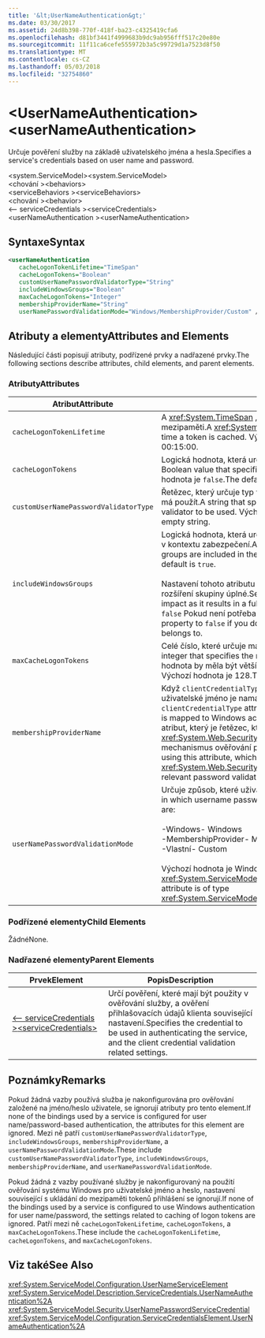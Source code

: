 ```yaml
---
title: '&lt;UserNameAuthentication&gt;'
ms.date: 03/30/2017
ms.assetid: 24d8b398-770f-418f-ba23-c4325419cfa6
ms.openlocfilehash: d81bf3441f4999683b9dc9ab956fff517c20e80e
ms.sourcegitcommit: 11f11ca6cefe555972b3a5c99729d1a7523d8f50
ms.translationtype: MT
ms.contentlocale: cs-CZ
ms.lasthandoff: 05/03/2018
ms.locfileid: "32754860"
---
```

# <a name="ltusernameauthenticationgt"></a><span data-ttu-id="8be27-102">&lt;UserNameAuthentication&gt;</span><span class="sxs-lookup"><span data-stu-id="8be27-102">&lt;userNameAuthentication&gt;</span></span>
<span data-ttu-id="8be27-103">Určuje pověření služby na základě uživatelského jména a hesla.</span><span class="sxs-lookup"><span data-stu-id="8be27-103">Specifies a service's credentials based on user name and password.</span></span>  
  
 <span data-ttu-id="8be27-104">\<system.ServiceModel></span><span class="sxs-lookup"><span data-stu-id="8be27-104">\<system.ServiceModel></span></span>  
<span data-ttu-id="8be27-105">\<chování ></span><span class="sxs-lookup"><span data-stu-id="8be27-105">\<behaviors></span></span>  
<span data-ttu-id="8be27-106">\<serviceBehaviors ></span><span class="sxs-lookup"><span data-stu-id="8be27-106">\<serviceBehaviors></span></span>  
<span data-ttu-id="8be27-107">\<chování ></span><span class="sxs-lookup"><span data-stu-id="8be27-107">\<behavior></span></span>  
<span data-ttu-id="8be27-108">\<– serviceCredentials ></span><span class="sxs-lookup"><span data-stu-id="8be27-108">\<serviceCredentials></span></span>  
<span data-ttu-id="8be27-109">\<userNameAuthentication ></span><span class="sxs-lookup"><span data-stu-id="8be27-109">\<userNameAuthentication></span></span>  
  
## <a name="syntax"></a><span data-ttu-id="8be27-110">Syntaxe</span><span class="sxs-lookup"><span data-stu-id="8be27-110">Syntax</span></span>  
  
```xml  
<userNameAuthentication  
   cacheLogonTokenLifetime="TimeSpan"  
   cacheLogonTokens="Boolean"   
   customUserNamePasswordValidatorType="String"  
   includeWindowsGroups="Boolean"   
   maxCacheLogonTokens="Integer"  
   membershipProviderName="String"  
   userNamePasswordValidationMode="Windows/MembershipProvider/Custom" />  
```  
  
## <a name="attributes-and-elements"></a><span data-ttu-id="8be27-111">Atributy a elementy</span><span class="sxs-lookup"><span data-stu-id="8be27-111">Attributes and Elements</span></span>  
 <span data-ttu-id="8be27-112">Následující části popisují atributy, podřízené prvky a nadřazené prvky.</span><span class="sxs-lookup"><span data-stu-id="8be27-112">The following sections describe attributes, child elements, and parent elements.</span></span>  
  
### <a name="attributes"></a><span data-ttu-id="8be27-113">Atributy</span><span class="sxs-lookup"><span data-stu-id="8be27-113">Attributes</span></span>  
  
|<span data-ttu-id="8be27-114">Atribut</span><span class="sxs-lookup"><span data-stu-id="8be27-114">Attribute</span></span>|<span data-ttu-id="8be27-115">Popis</span><span class="sxs-lookup"><span data-stu-id="8be27-115">Description</span></span>|  
|---------------|-----------------|  
|`cacheLogonTokenLifetime`|<span data-ttu-id="8be27-116">A <xref:System.TimeSpan> , určuje maximální délku doby token se uloží do mezipaměti.</span><span class="sxs-lookup"><span data-stu-id="8be27-116">A <xref:System.TimeSpan> that specifies the maximum length of time a token is cached.</span></span> <span data-ttu-id="8be27-117">Výchozí hodnota je 00:15:00.</span><span class="sxs-lookup"><span data-stu-id="8be27-117">The default is 00:15:00.</span></span>|  
|`cacheLogonTokens`|<span data-ttu-id="8be27-118">Logická hodnota, která určuje, zda jsou tokeny přihlášení do mezipaměti.</span><span class="sxs-lookup"><span data-stu-id="8be27-118">A Boolean value that specifies whether logon tokens are cached.</span></span> <span data-ttu-id="8be27-119">Výchozí hodnota je `false`.</span><span class="sxs-lookup"><span data-stu-id="8be27-119">The default is `false`.</span></span>|  
|`customUserNamePasswordValidatorType`|<span data-ttu-id="8be27-120">Řetězec, který určuje typ validátor hesel vlastní uživatelské jméno, který se má použít.</span><span class="sxs-lookup"><span data-stu-id="8be27-120">A string that specifies the type of custom username password validator to be used.</span></span> <span data-ttu-id="8be27-121">Výchozí hodnota je prázdný řetězec.</span><span class="sxs-lookup"><span data-stu-id="8be27-121">The default is an empty string.</span></span>|  
|`includeWindowsGroups`|<span data-ttu-id="8be27-122">Logická hodnota, která určuje, zda skupiny systému Windows jsou zahrnuty v kontextu zabezpečení.</span><span class="sxs-lookup"><span data-stu-id="8be27-122">A Boolean value that specifies whether Windows groups are included in the security context.</span></span> <span data-ttu-id="8be27-123">Výchozí hodnota je `true`.</span><span class="sxs-lookup"><span data-stu-id="8be27-123">The default is `true`.</span></span><br /><br /> <span data-ttu-id="8be27-124">Nastavení tohoto atributu na `true` má dopad na výkon, jako je výsledkem rozšíření skupiny úplné.</span><span class="sxs-lookup"><span data-stu-id="8be27-124">Setting this attribute to `true` has a performance impact as it results in a full-group expansion.</span></span> <span data-ttu-id="8be27-125">Tuto vlastnost nastavit na `false` Pokud není potřeba vytvořit seznam skupin uživatel patří do.</span><span class="sxs-lookup"><span data-stu-id="8be27-125">Set this property to `false` if you do not need to establish the list of groups a user belongs to.</span></span>|  
|`maxCacheLogonTokens`|<span data-ttu-id="8be27-126">Celé číslo, které určuje maximální počet tokeny přihlášení do mezipaměti.</span><span class="sxs-lookup"><span data-stu-id="8be27-126">An integer that specifies the maximum number of logon tokens to cache.</span></span> <span data-ttu-id="8be27-127">Tato hodnota by měla být větší než nula.</span><span class="sxs-lookup"><span data-stu-id="8be27-127">This value should be larger than zero.</span></span> <span data-ttu-id="8be27-128">Výchozí hodnota je 128.</span><span class="sxs-lookup"><span data-stu-id="8be27-128">The default is 128.</span></span>|  
|`membershipProviderName`|<span data-ttu-id="8be27-129">Když `clientCredentialType` atribut vazby je nastaven na `username`, uživatelské jméno je namapována na účty v systému Windows.</span><span class="sxs-lookup"><span data-stu-id="8be27-129">When the `clientCredentialType` attribute of a binding is set to `username`, the username is mapped to Windows accounts.</span></span> <span data-ttu-id="8be27-130">Můžete přepsat toto chování pomocí tento atribut, který je řetězec, který obsahuje název <xref:System.Web.Security.MembershipProvider> hodnotu, která poskytuje mechanismus ověřování příslušné heslo.</span><span class="sxs-lookup"><span data-stu-id="8be27-130">You can override this behavior using this attribute, which is a string that contains the name of the <xref:System.Web.Security.MembershipProvider> value that provides the relevant password validation mechanism.</span></span>|  
|`userNamePasswordValidationMode`|<span data-ttu-id="8be27-131">Určuje způsob, které uživatelské jméno je ověřit heslo.</span><span class="sxs-lookup"><span data-stu-id="8be27-131">Specifies the manner in which username password is validated.</span></span> <span data-ttu-id="8be27-132">Platné hodnoty jsou:</span><span class="sxs-lookup"><span data-stu-id="8be27-132">Valid values are:</span></span><br /><br /> <span data-ttu-id="8be27-133">-Windows</span><span class="sxs-lookup"><span data-stu-id="8be27-133">-   Windows</span></span><br /><span data-ttu-id="8be27-134">-MembershipProvider</span><span class="sxs-lookup"><span data-stu-id="8be27-134">-   MembershipProvider</span></span><br /><span data-ttu-id="8be27-135">-Vlastní</span><span class="sxs-lookup"><span data-stu-id="8be27-135">-   Custom</span></span><br /><br /> <span data-ttu-id="8be27-136">Výchozí hodnota je Windows.</span><span class="sxs-lookup"><span data-stu-id="8be27-136">The default is Windows.</span></span> <span data-ttu-id="8be27-137">Tento atribut je typu <xref:System.ServiceModel.Security.UserNamePasswordValidationMode>.</span><span class="sxs-lookup"><span data-stu-id="8be27-137">This attribute is of type <xref:System.ServiceModel.Security.UserNamePasswordValidationMode>.</span></span>|  
  
### <a name="child-elements"></a><span data-ttu-id="8be27-138">Podřízené elementy</span><span class="sxs-lookup"><span data-stu-id="8be27-138">Child Elements</span></span>  
 <span data-ttu-id="8be27-139">Žádné</span><span class="sxs-lookup"><span data-stu-id="8be27-139">None.</span></span>  
  
### <a name="parent-elements"></a><span data-ttu-id="8be27-140">Nadřazené elementy</span><span class="sxs-lookup"><span data-stu-id="8be27-140">Parent Elements</span></span>  
  
|<span data-ttu-id="8be27-141">Prvek</span><span class="sxs-lookup"><span data-stu-id="8be27-141">Element</span></span>|<span data-ttu-id="8be27-142">Popis</span><span class="sxs-lookup"><span data-stu-id="8be27-142">Description</span></span>|  
|-------------|-----------------|  
|[<span data-ttu-id="8be27-143">\<– serviceCredentials ></span><span class="sxs-lookup"><span data-stu-id="8be27-143">\<serviceCredentials></span></span>](../../../../../docs/framework/configure-apps/file-schema/wcf/servicecredentials.md)|<span data-ttu-id="8be27-144">Určí pověření, které mají být použity v ověřování služby, a ověření přihlašovacích údajů klienta související nastavení.</span><span class="sxs-lookup"><span data-stu-id="8be27-144">Specifies the credential to be used in authenticating the service, and the client credential validation related settings.</span></span>|  
  
## <a name="remarks"></a><span data-ttu-id="8be27-145">Poznámky</span><span class="sxs-lookup"><span data-stu-id="8be27-145">Remarks</span></span>  
 <span data-ttu-id="8be27-146">Pokud žádná vazby používá služba je nakonfigurována pro ověřování založené na jméno/heslo uživatele, se ignorují atributy pro tento element.</span><span class="sxs-lookup"><span data-stu-id="8be27-146">If none of the bindings used by a service is configured for user name/password-based authentication, the attributes for this element are ignored.</span></span> <span data-ttu-id="8be27-147">Mezi ně patří `customUserNamePasswordValidatorType`, `includeWindowsGroups`, `membershipProviderName`, a `userNamePasswordValidationMode`.</span><span class="sxs-lookup"><span data-stu-id="8be27-147">These include `customUserNamePasswordValidatorType`, `includeWindowsGroups`, `membershipProviderName`, and `userNamePasswordValidationMode`.</span></span>  
  
 <span data-ttu-id="8be27-148">Pokud žádná z vazby používané služby je nakonfigurovaný na použití ověřování systému Windows pro uživatelské jméno a heslo, nastavení související s ukládání do mezipaměti tokenů přihlášení se ignorují.</span><span class="sxs-lookup"><span data-stu-id="8be27-148">If none of the bindings used by a service is configured to use Windows authentication for user name/password, the settings related to caching of logon tokens are ignored.</span></span> <span data-ttu-id="8be27-149">Patří mezi ně `cacheLogonTokenLifetime`, `cacheLogonTokens`, a `maxCacheLogonTokens`.</span><span class="sxs-lookup"><span data-stu-id="8be27-149">These include the `cacheLogonTokenLifetime`, `cacheLogonTokens`, and `maxCacheLogonTokens`.</span></span>  
  
## <a name="see-also"></a><span data-ttu-id="8be27-150">Viz také</span><span class="sxs-lookup"><span data-stu-id="8be27-150">See Also</span></span>  
 <xref:System.ServiceModel.Configuration.UserNameServiceElement>  
 <xref:System.ServiceModel.Description.ServiceCredentials.UserNameAuthentication%2A>  
 <xref:System.ServiceModel.Security.UserNamePasswordServiceCredential>  
 <xref:System.ServiceModel.Configuration.ServiceCredentialsElement.UserNameAuthentication%2A>
